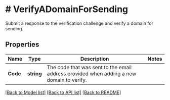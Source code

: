 # # VerifyADomainForSending
Submit a response to the verification challenge and verify a domain for sending.

## Properties 


Name | Type | Description | Notes
------------ | ------------- | ------------- | -------------
**Code**| **string** | The code that was sent to the email address provided when adding a new domain to verify.  |


[[Back to Model list]](../../README.md#models) [[Back to API list]](../../README.md#endpoints) [[Back to README]](../../README.md)

